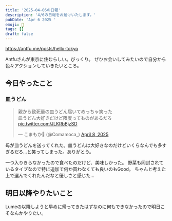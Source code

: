 ```yaml
---
title: '2025-04-06の日報'
description: '4/6の日報をお届けいたします。'
pubDate: 'Apr 6 2025 '
emoji: 🦊
tags: []
draft: false
---
```


https://antfu.me/posts/hello-tokyo

Antfuさんが東京に住むらしい。びっくり。
ぜひお会いしてみたいので自分から色々アクションしていきたいところ。

## 今日やったこと

### 皿うどん

<blockquote class="twitter-tweet"><p lang="ja" dir="ltr">親から致死量の皿うどん届いてめっちゃ笑った<br>皿うどん大好きだけど限度ってものがあるだろ <a href="https://t.co/JLKRbBjzSD">pic.twitter.com/JLKRbBjzSD</a></p>&mdash; こまもか🦊 (@Comamoca_) <a href="https://twitter.com/Comamoca_/status/1909552722854256662?ref_src=twsrc%5Etfw">April 8, 2025</a></blockquote> <script async src="https://platform.twitter.com/widgets.js" charset="utf-8"></script>

母が皿うどんを送ってくれた。皿うどんは大好きなのだけどいくらなんでも多すぎるだろ...と笑ってしまった。ありがとう。

一つ入りきらなかったので食べたのだけど、美味しかった。
野菜も同封されているタイプなので特に追加で何か買わなくても良いのもGood。
ちゃんと考えた上で選んでくれたんだなと優しさと感じた...

## 明日以降やりたいこと

Lumeの以降しようと早めに帰ってきたはずなのに何もできなかったので明日こそなんかやりたい。
